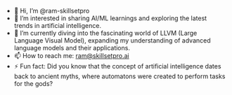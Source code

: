 - 👋 Hi, I’m @ram-skillsetpro
- 👀 I’m interested in sharing AI/ML learnings and exploring the latest trends in artificial intelligence.
- 🌱 I’m currently diving into the fascinating world of LLVM (Large Language Visual Model), expanding my understanding of advanced language models and their applications.
- 📫 How to reach me: ram@skillsetpro.ai
- ⚡ Fun fact: Did you know that the concept of artificial intelligence dates back to ancient myths, where automatons were created to perform tasks for the gods?

<!---
ram-skillsetpro/ram-skillsetpro is a ✨ special ✨ repository because its `README.md` (this file) appears on your GitHub profile.
You can click the Preview link to take a look at your changes.
--->
